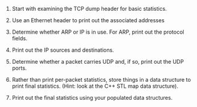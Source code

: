 1. Start with examining the TCP dump header for basic statistics.
2. Use an Ethernet header to print out the associated addresses
3. Determine whether ARP or IP is in use. For ARP, print out the protocol fields.
4. Print out the IP sources and destinations.
5. Determine whether a packet carries UDP and, if so, print out the UDP ports.
6. Rather than print per-packet statistics, store things in a data structure to print final statistics. (Hint: look at the C++ STL map data structure).
    
7. Print out the final statistics using your populated data structures.
